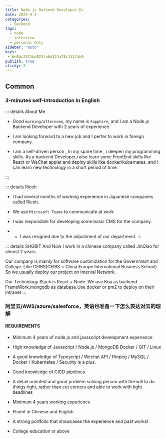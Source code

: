 ```yaml
---
title: Node.js Backend Developer_En
date: 2023-9-2
categories:
  - Backend
tags:
  - node
  - interview
  - personal Only
sidebar: "auto"
keys:
 - 6e0dc2521bd023fa6d124a78c1317ab9
publish: true
sticky: 3
---
```


## Common

### 3-minutes self-introduction in English

::: details About Me

- Good `morning/afternoon`, my name is `Sapphire`, and I am a Node.js Backend Developer with 2 years of experience.

- I am looking forward to a new job and I perfer to work in foreign company.

- I am a self-driven person , In my spare time , i deepen my programming skills.  As a backend Developer,i also learn some FrontEnd skills like React or WeChat applet and deploy skills like docker/kubernates. and i can learn new technology in a short period of time.

:::

::: details Ricoh
- I had several months of working experience in Japanese companies called Ricoh.

- We use `Microsoft Teams` to communicate at work

- I was responsible for developing some basic CMS for the company.

- * I was resigned due to the adjustment of our department.
:::


::: details SHGBIT
And Now I work in a chinese company called JinQiao for almost 2 years.

Our company is mainly for software custimization for the Government and College.
Like CEIBS(CEIBS = China Europe International Business School).
So we usually deploy our project on Interval Network.

Our Technology Stack is React + Node. We use Koa as backend FrameWork,mongodb as database.Use docker or pm2 to deploy on their Intranet
:::


### 阿里云/AWS/azure/salesforce，英语也准备一下怎么表达对云的理解

#### REQUIREMENTS

- Minimum 4 years of node.js and javascript development experience

- High knowledge of Javascript / Node.js / MongoDB Docker / GIT / Linux

- A good knowledge of Typescript / Wechat API / ffmpeg / MySQL / Docker / Kubernetes / Security is a plus.

- Good knowledge of CICD pipelines

- A detail oriented and good problem solving person with the will to do things right, rather than cut corners and able to work with tight deadlines

- Minimum 4 years working experience

- Fluent in Chinese and English

- A strong portfolio that showcases the experience and past works!

- College education or above
